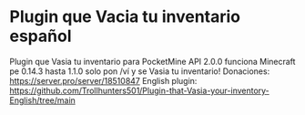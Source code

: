 # Plugin que Vacia tu inventario español
Plugin que Vasia tu inventario para PocketMine API 2.0.0 funciona Minecraft pe 0.14.3 hasta 1.1.0 solo pon /ví y se Vasia tu inventario!
 Donaciones: https://server.pro/server/18510847 English plugin: https://github.com/Trollhunters501/Plugin-that-Vasia-your-inventory-English/tree/main
